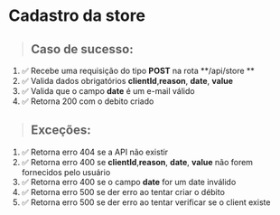 # Cadastro da store

> ## Caso de sucesso:
1. ✅ Recebe uma requisição do tipo **POST** na rota **/api/store **
2. ✅ Valida dados obrigatórios **clientId**,**reason**, **date**, **value**
3. ✅ Valida que o campo **date** é um e-mail válido
4. ✅ Retorna 200 com o debito criado

> ## Exceções:
1. ✅ Retorna erro 404 se a API não existir
1. ✅ Retorna erro 400 se **clientId**,**reason**, **date**, **value** não forem fornecidos pelo usuário
1. ✅ Retorna erro 400 se o campo **date** for um date inválido
1. ✅ Retorna erro 500 se der erro ao tentar criar o débito
1. ✅ Retorna erro 500 se der erro ao tentar verificar se o client existe